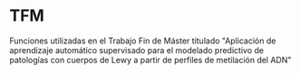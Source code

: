 # TFM
Funciones utilizadas en el Trabajo Fin de Máster titulado "Aplicación de aprendizaje automático supervisado para el modelado predictivo de patologías con cuerpos de Lewy a partir de perfiles de metilación del ADN" 
